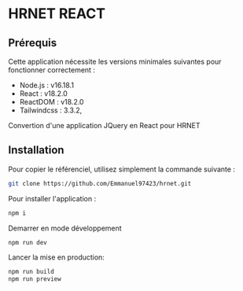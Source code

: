 # HRNET REACT

## Prérequis

Cette application nécessite les versions minimales suivantes pour fonctionner correctement :

- Node.js : v16.18.1
- React : v18.2.0
- ReactDOM : v18.2.0
- Tailwindcss : 3.3.2,

Convertion d'une application JQuery en React pour HRNET

## Installation

Pour copier le référenciel, utilisez simplement la commande suivante :

```bash
git clone https://github.com/Emmanuel97423/hrnet.git
```

Pour installer l'application :

```bash
npm i
```

Demarrer en mode développement

```bash
npm run dev
```

Lancer la mise en production:

```bash
npm run build
npm run preview
```
